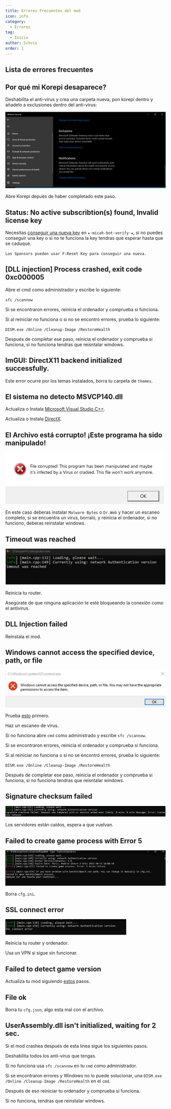 ```yaml
---
title: Errores Frecuentes del mod
icon: info
category:
  - Errores
tag:
  - Inicio
author: Schvis
order: 1
---
```


## Lista de errores frecuentes

## Por qué mi Korepi desaparece?

Deshabilita el anti-virus y crea una carpeta nueva, pon korepi dentro y añadelo a exclusiones dentro del anti-virus:

![](/assets/images/docs/202312/virus.png)

Abre Korepi depuès de haber completado este paso.

## Status: No active subscribtion(s) found, Invalid license key

Necesitas [conseguir una nueva key](../guide/getkey.md) en `⁠★⋅micah-bot-verify⋅★`, si no puedes conseguir una key o si no te funciona la key tendras que esperar hasta que se caduque.

`Los Sponsors pueden usar F:Reset Key para conseguir una nueva.`

## [DLL injection]  Process crashed, exit code 0xc000005

Abre el cmd como administrador y escribe lo siguiente:

`sfc /scannow`

Si se encontraron errores, reinicia el ordenador y comprueba si funciona.

Si al reiniciar no funciona o si no se encontró errores, prueba lo siguiente:

`DISM.exe /Online /Cleanup-Image /RestoreHealth`

Después de completar ese paso, reinicia el ordenador y comprueba si funciona, si no funciona tendras que reisntalar windows.

## ImGUI: DirectX11 backend initialized successfully.

Este error ocurre por los temas instalados, borra tu carpeta de `themes`.

## El sistema no detecto MSVCP140.dll

Actualiza o Instala [Microsoft Visual Studio C++](https://learn.microsoft.com/en-us/cpp/windows/latest-supported-vc-redist?view=msvc-170#visual-studio-2015-2017-2019-and-2022).

Actualiza o Instala [DirectX](https://www.microsoft.com/en-us/download/details.aspx?id=35).

## El Archivo está corrupto! ¡Este programa ha sido manipulado!

![](/assets/images/docs/202312/virus2.png)

En este caso deberas instalar `Malware Bytes` o `Dr.Web` y hacer un escaneo completo, si se encuentra un virus, borralo, y reinicia el ordenador, si no funciono, deberas reinstalar windows.

## Timeout was reached

![](/assets/images/docs/202312/error1.png)

Reinicia tu router.

Asegúrate de que ninguna aplicación te esté bloqueando la conexión como el antivirus.

## DLL Injection failed

Reinstala el mod.

## Windows cannot access the specified device, path, or file

![](/assets/images/docs/202312/error2.png)

Prueba [esto](https://www.minitool.com/es/respaldar-datos/windows-no-tiene-acceso-al-dispositivo-especificado.html) primero.

Haz un escaneo de virus.

Si no funciona abre `cmd` como administrado y escribe `sfc /scannow`.

Si se encontraron errores, reinicia el ordenador y comprueba si funciona.

Si al reiniciar no funciona o si no se encontró errores, prueba lo siguiente:

`DISM.exe /Online /Cleanup-Image /RestoreHealth`

Después de completar ese paso, reinicia el ordenador y comprueba si funciona, si no funciona tendras que reisntalar windows.

## Signature checksum failed

![](/assets/images/docs/202312/checksum.png)

Los servidores están caídos, espera a que vuelvan.

## Failed to create game process with Error 5

![](/assets/images/docs/202312/error3.png)

Borra `cfg.ini`.

## SSL connect error

![](/assets/images/docs/202312/error4.png)

Reinicia tu router y ordenador.

Usa un VPN si sigue sin funcionar.

## Failed to detect game version

Actualiza tu mod siguiendo [estos](../start/download.md) pasos.

## File ok

Borra tu `cfg.json`, algo esta mal con el archivo.

## UserAssembly.dll isn't initialized, waiting for 2 sec.

Si el mod crashea después de esta linea sigue los siguientes pasos.

Deshabilita todos los anti-virus que tengas.

Si no funciona usa `sfc /scannow` en tu `cmd` como administrador.

Si se encontraron errores y Windows no lo puede solucionar, una `DISM.exe /Online /Cleanup-Image /RestoreHealth` en el `cmd`.

Después de eso reiniciar tu ordenador y comprueba si funciona.

Si no funciona, tendras que reinstalar windows.
